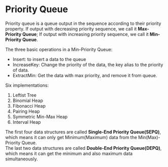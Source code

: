 # Priority Queue
Priority queue is a queue output in the sequence according to their priority property. If output with decreasing priority sequence, we call it **Max-Priority Queue**; If output with increasing priority sequence, we call it **Min-Priority Queue**.

The three basic operations in a Min-Priority Queue:
* Insert: to insert a data to the queue
* IncreaseKey: Change the priority of the data, the key alias to the priority of data.
* ExtractMin: Get the data with max priority, and remove it from queue.

Six implementations:
1. Leftist Tree
2. Binomial Heap
3. Fibonacci Heap
4. Pairing Heap
5. Symmetric Min-Max Heap
6. Interval Heap

The first four data structures are called **Single-End Priority Queue(SEPQ)**, which means it can only get Minimum(Maximum) data from the Min(Max)-Priority Queue.<br/>
The last two data structures are called **Double-End Priority Queue(DEPQ)**, which means it can get the minimum and also maximum data simultaneously.
